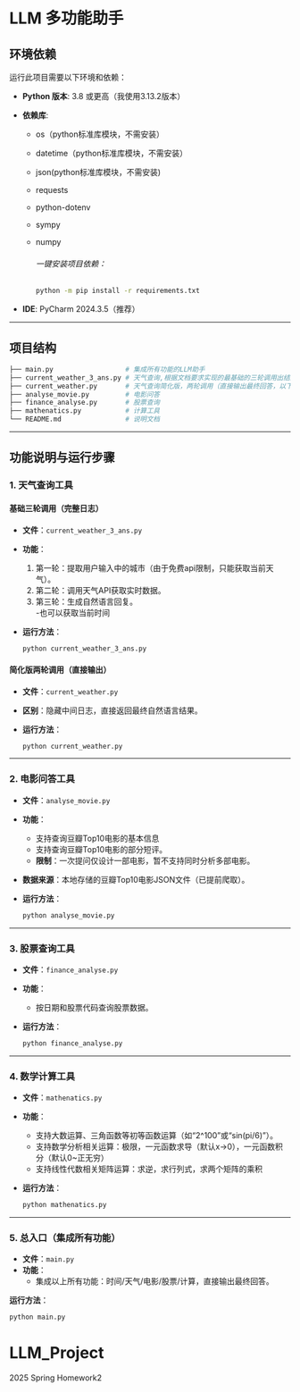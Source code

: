 # LLM 多功能助手 

## 环境依赖

运行此项目需要以下环境和依赖：

- **Python 版本**: 3.8 或更高（我使用3.13.2版本）

- **依赖库**:

  - os（python标准库模块，不需安装）

  - datetime（python标准库模块，不需安装）

  - json(python标准库模块，不需安装)

  - requests

  - python-dotenv

  - sympy

  - numpy

    ###### 一键安装项目依赖：

    ```bash
    python -m pip install -r requirements.txt
    ```

- **IDE**: PyCharm 2024.3.5（推荐）

---

## 项目结构
```bash
├── main.py                  # 集成所有功能的LLM助手
├── current_weather_3_ans.py # 天气查询,根据文档要求实现的最基础的三轮调用出结果，输出每轮结果
├── current_weather.py       # 天气查询简化版，两轮调用（直接输出最终回答，以下均同）
├── analyse_movie.py         # 电影问答
├── finance_analyse.py       # 股票查询
├── mathenatics.py           # 计算工具
└── README.md                # 说明文档
```

---

## 功能说明与运行步骤

### 1. 天气查询工具
#### 基础三轮调用（完整日志）
- **文件**：`current_weather_3_ans.py`  
- **功能**：
  1. 第一轮：提取用户输入中的城市（由于免费api限制，只能获取当前天气）。  
  2. 第二轮：调用天气API获取实时数据。  
  3. 第三轮：生成自然语言回复。  
  -也可以获取当前时间
- **运行方法**：  
  
  ```bash
  python current_weather_3_ans.py
  ```

#### 简化版两轮调用（直接输出）
- **文件**：`current_weather.py`  
- **区别**：隐藏中间日志，直接返回最终自然语言结果。  
- **运行方法**：  
  
  ```bash
  python current_weather.py
  ```

---

### 2. 电影问答工具
- **文件**：`analyse_movie.py`  
- **功能**：  
  - 支持查询豆瓣Top10电影的基本信息
  - 支持查询豆瓣Top10电影的部分短评。  
  - **限制**：一次提问仅设计一部电影，暂不支持同时分析多部电影。  
- **数据来源**：本地存储的豆瓣Top10电影JSON文件（已提前爬取）。  
- **运行方法**：  
  
  ```bash
  python analyse_movie.py
  ```

---

### 3. 股票查询工具
- **文件**：`finance_analyse.py`  

- **功能**：  
  - 按日期和股票代码查询股票数据。  
  
- **运行方法**：  
  
  ```bash
  python finance_analyse.py 
  ```

---

### 4. 数学计算工具
- **文件**：`mathenatics.py`  
- **功能**：  
  - 支持大数运算、三角函数等初等函数运算（如“2^100”或“sin(pi/6)”）。
  - 支持数学分析相关运算：极限，一元函数求导（默认x->0），一元函数积分（默认0~正无穷）
  - 支持线性代数相关矩阵运算：求逆，求行列式，求两个矩阵的乘积
- **运行方法**：  
  
  ```bash
  python mathenatics.py
  ```

---

### 5. 总入口（集成所有功能）
- **文件**：`main.py`  
- **功能**：  
  - 集成以上所有功能：时间/天气/电影/股票/计算，直接输出最终回答。 

**运行方法**：  

```bash
python main.py 	
```


# LLM_Project
2025 Spring Homework2
